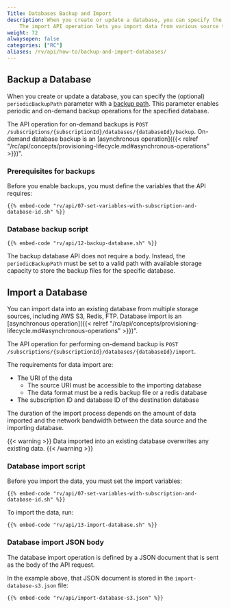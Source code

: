 ```yaml
---
Title: Databases Backup and Import
description: When you create or update a database, you can specify the backup path.
    The import API operation lets you import data from various source types and specified locations.
weight: 72
alwaysopen: false
categories: ["RC"]
aliases: /rv/api/how-to/backup-and-import-databases/
---
```


## Backup a Database

When you create or update a database, you can specify the (optional) `periodicBackupPath` parameter
with a [backup path](/rv/administration/configuration/backups/).
This parameter enables periodic and on-demand backup operations for the specified database.

The API operation for on-demand backups is `POST /subscriptions/{subscriptionId}/databases/{databaseId}/backup`.
On-demand database backup is an [asynchronous operation]({{< relref  "/rc/api/concepts/provisioning-lifecycle.md#asynchronous-operations" >}})".

### Prerequisites for backups

Before you enable backups, you must define the variables that the API requires:

```shell
{{% embed-code "rv/api/07-set-variables-with-subscription-and-database-id.sh" %}}
```

### Database backup script

```shell
{{% embed-code "rv/api/12-backup-database.sh" %}}
```

The backup database API does not require a body.
Instead, the `periodicBackupPath` must be set to a valid path with available storage capacity to store the backup files for the specific database.

## Import a Database

You can import data into an existing database from multiple storage sources, including AWS S3, Redis, FTP.
Database import is an [asynchronous operation]({{< relref  "/rc/api/concepts/provisioning-lifecycle.md#asynchronous-operations" >}})".

The API operation for performing on-demand backup is `POST /subscriptions/{subscriptionId}/databases/{databaseId}/import`.

The requirements for data import are:

- The URI of the data
    - The source URI must be accessible to the importing database
    - The data format must be a redis backup file or a redis database
- The subscription ID and database ID of the destination database

The duration of the import process depends on the amount of data imported and the network bandwidth between the data source and the importing database.

{{< warning >}}
Data imported into an existing database overwrites any existing data.
{{< /warning >}}
  
### Database import script

Before you import the data, you must set the import variables:

```shell
{{% embed-code "rv/api/07-set-variables-with-subscription-and-database-id.sh" %}}
```

To import the data, run:

```shell
{{% embed-code "rv/api/13-import-database.sh" %}}
```

### Database import JSON body

The database import operation is defined by a JSON document that is sent as the body of the API request.

In the example above, that JSON document is stored in the `import-database-s3.json` file:

```shell
{{% embed-code "rv/api/import-database-s3.json" %}}
```
